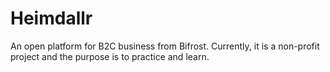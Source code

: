 # Heimdallr
An open platform for B2C business from Bifrost.
Currently, it is a non-profit project and the purpose is to practice and learn.

